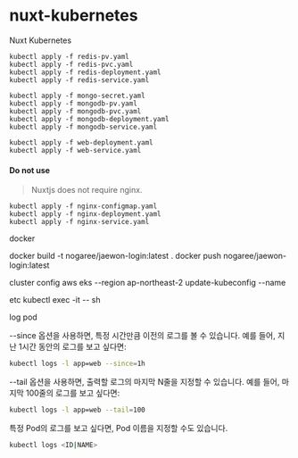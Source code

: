# nuxt-kubernetes
Nuxt Kubernetes

```
kubectl apply -f redis-pv.yaml
kubectl apply -f redis-pvc.yaml
kubectl apply -f redis-deployment.yaml
kubectl apply -f redis-service.yaml
```

```
kubectl apply -f mongo-secret.yaml
kubectl apply -f mongodb-pv.yaml
kubectl apply -f mongodb-pvc.yaml
kubectl apply -f mongodb-deployment.yaml
kubectl apply -f mongodb-service.yaml
```

```
kubectl apply -f web-deployment.yaml
kubectl apply -f web-service.yaml
```

#### Do not use
> Nuxtjs does not require nginx.
```
kubectl apply -f nginx-configmap.yaml
kubectl apply -f nginx-deployment.yaml
kubectl apply -f nginx-service.yaml
```


docker

docker build -t nogaree/jaewon-login:latest . 
docker push nogaree/jaewon-login:latest 



cluster config
aws eks --region ap-northeast-2 update-kubeconfig --name <cluster-name>

etc
kubectl exec -it <NAME> -- sh

log pod 

--since 옵션을 사용하면, 특정 시간만큼 이전의 로그를 볼 수 있습니다. 예를 들어, 지난 1시간 동안의 로그를 보고 싶다면:


```sh
kubectl logs -l app=web --since=1h

```

--tail 옵션을 사용하면, 출력할 로그의 마지막 N줄을 지정할 수 있습니다. 예를 들어, 마지막 100줄의 로그를 보고 싶다면:
```sh
kubectl logs -l app=web --tail=100

```
특정 Pod의 로그를 보고 싶다면, Pod 이름을 지정할 수도 있습니다.
```sh
kubectl logs <ID|NAME>
```

